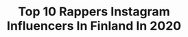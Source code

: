 ---
title: Top 10 Rappers Instagram Influencers In Finland In 2020
description: >-
  Find top rappers Instagram influencers in Finland in 2020. Most popular hashtags: #rapper #artist #vappu #fashionista.
platform: Instagram
profiles:
  - username: "tantr_slangrr"
    fullname: >-
      TONO SLONO
    location: "Finland"
    followers: 6888
    engagement: 526
    commentsToLikes: 0.012203
    id: ck55mi60h40bv0i11yvyf7qjp
    verified: false
    hashtags: "#stadinpanimo, #talinfrisbeegolfpuisto, #allday, #smcl"
  - username: "petrimastphotography"
    fullname: >-
      P E T R I M A S T
    location: "Finland"
    followers: 20151
    engagement: 419
    commentsToLikes: 0.002915
    id: ck0w16yljhuv00i19jtzt0w8a
    verified: false
    hashtags: "#mercedes, #photography, #awesomeness, #lahdensatama"
  - username: "vappendaali"
    fullname: >-
      Vappu Pimiä
    location: "Finland"
    followers: 131268
    engagement: 505
    commentsToLikes: 0.040850
    id: ck0vwiomstzmt0i19npxpy60k
    verified: false
    hashtags: "#muffinsimix, #sauna, #saunatekstiilit, #helin"
  - username: "iida.viljanen"
    fullname: >-
      Iida Viljanen Art
    location: "Finland"
    followers: 17452
    engagement: 1347
    commentsToLikes: 0.015286
    id: ck5cb4o2meq610i119ilocamz
    verified: false
    hashtags: "#goldenretriever, #koirat, #aviopari, #graphitepencils"
  - username: "sariaalto_"
    fullname: >-
      Sari Aalto
    location: "Finland"
    followers: 10793
    engagement: 679
    commentsToLikes: 0.039349
    id: ck13c07zby0eh0i195fw38z4m
    verified: false
    hashtags: "#animation, #fanart, #eggs, #clowns"
  - username: "bradi03"
    fullname: >-
      B R Ä D I
    location: "Finland"
    followers: 46257
    engagement: 285
    commentsToLikes: 0.010033
    id: ck5hfidt5xmi60i113cofzyf6
    verified: true
    hashtags: "#setlist, #coronarelief, #1998, #90snba"
  - username: "renezz"
    fullname: >-
      René Ponte
    location: "Finland"
    followers: 114400
    engagement: 1387
    commentsToLikes: 0.014863
    id: ckapa851fv45n0i787jxqhwti
    verified: false
    hashtags: "#blacktattooing, #eyetattoo, #cutetattoos, #fingertattoos"
  - username: "valtterirantanen"
    fullname: >-
      🇫🇮 Fashion & Fitness
    location: "Finland"
    followers: 4646
    engagement: 1287
    commentsToLikes: 0.072161
    id: ck9wfp390pv2m0j787rvpmryl
    verified: false
    hashtags: "#fashionweek, #rippedjeans, #photooftheday, #motivation"
---